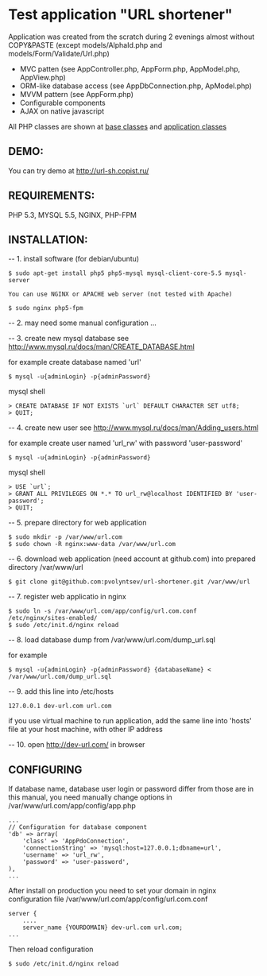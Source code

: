 Test application "URL shortener"
================================

Application was created from the scratch during 2 evenings almost without COPY&PASTE (except models/AlphaId.php and models/Form/Validate/Url.php)
* MVC patten (see AppController.php, AppForm.php, AppModel.php, AppView.php)
* ORM-like database access (see AppDbConnection.php, ApModel.php)
* MVVM pattern (see AppForm.php)
* Configurable components
* AJAX on native javascript


All PHP classes are shown at [base classes](https://raw.github.com/pvolyntsev/url-shortener/master/docs/main_classes.png) and [application classes](https://raw.github.com/pvolyntsev/url-shortener/master/docs/classes.png)

DEMO:
-----
You can try demo at http://url-sh.copist.ru/


REQUIREMENTS:
-------------
PHP 5.3, MYSQL 5.5, NGINX, PHP-FPM


INSTALLATION:
-------------

-- 1. install software (for debian/ubuntu)

    $ sudo apt-get install php5 php5-mysql mysql-client-core-5.5 mysql-server
    
    You can use NGINX or APACHE web server (not tested with Apache)

    $ sudo nginx php5-fpm

-- 2. may need some manual configuration ...



-- 3. create new mysql database
see http://www.mysql.ru/docs/man/CREATE_DATABASE.html

for example create database named 'url'

    $ mysql -u{adminLogin} -p{adminPassword}

mysql shell

    > CREATE DATABASE IF NOT EXISTS `url` DEFAULT CHARACTER SET utf8;
    > QUIT;



-- 4. create new user
see http://www.mysql.ru/docs/man/Adding_users.html

for example create user named 'url_rw' with password 'user-password'

    $ mysql -u{adminLogin} -p{adminPassword}

mysql shell

    > USE `url`;
    > GRANT ALL PRIVILEGES ON *.* TO url_rw@localhost IDENTIFIED BY 'user-password';
    > QUIT;



-- 5. prepare directory for web application

    $ sudo mkdir -p /var/www/url.com
    $ sudo chown -R nginx:www-data /var/www/url.com



-- 6. download web application (need account at github.com) into prepared directory /var/www/url

    $ git clone git@github.com:pvolyntsev/url-shortener.git /var/www/url



-- 7. register web applicatio in nginx

    $ sudo ln -s /var/www/url.com/app/config/url.com.conf /etc/nginx/sites-enabled/
    $ sudo /etc/init.d/nginx reload



-- 8. load database dump from /var/www/url.com/dump_url.sql

for example

    $ mysql -u{adminLogin} -p{adminPassword} {databaseName} < /var/www/url.com/dump_url.sql



-- 9. add this line into /etc/hosts

    127.0.0.1 dev-url.com url.com

if you use virtual machine to run application, add the same line into 'hosts' file at your host machine, with other IP address



-- 10. open http://dev-url.com/ in browser


CONFIGURING
-------------
If database name, database user login or password differ from those are in this manual, you need manually change options in /var/www/url.com/app/config/app.php


    ...
   	// Configuration for database component
   	'db' => array(
   		'class' => 'AppPdoConnection',
   		'connectionString' => 'mysql:host=127.0.0.1;dbname=url',
   		'username' => 'url_rw',
   		'password' => 'user-password',
   	),
    ...


After install on production you need to set your domain in nginx configuration file /var/www/url.com/app/config/url.com.conf

    server {
        ....
        server_name {YOURDOMAIN} dev-url.com url.com;
    ...

Then reload configuration

    $ sudo /etc/init.d/nginx reload
